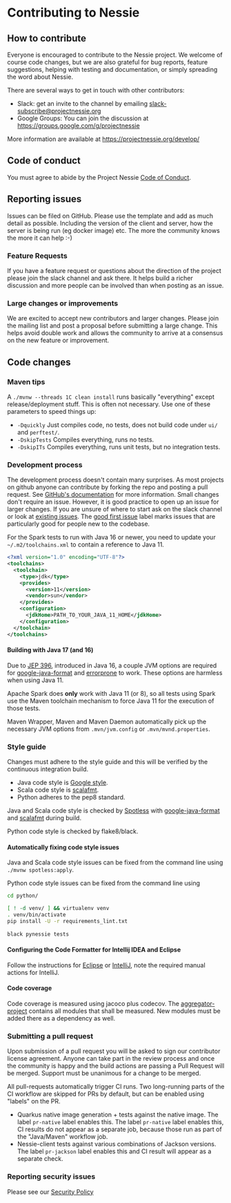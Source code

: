 # Contributing to Nessie

## How to contribute

Everyone is encouraged to contribute to the Nessie project. We welcome of course code changes,
but we are also grateful for bug reports, feature suggestions, helping with testing and
documentation, or simply spreading the word about Nessie.

There are several ways to get in touch with other contributors:
* Slack: get an invite to the channel by emailing slack-subscribe@projectnessie.org
* Google Groups: You can join the discussion at https://groups.google.com/g/projectnessie

More information are available at https://projectnessie.org/develop/

## Code of conduct

You must agree to abide by the Project Nessie [Code of Conduct](CODE_OF_CONDUCT.md).

## Reporting issues

Issues can be filed on GitHub. Please use the template and add as much detail as possible. Including the
version of the client and server, how the server is being run (eg docker image) etc. The more the community
knows the more it can help :-)

### Feature Requests

If you have a feature request or questions about the direction of the project please join the slack channel
and ask there. It helps build a richer discussion and more people can be involved than when posting as an issue.

### Large changes or improvements

We are excited to accept new contributors and larger changes. Please join the mailing list and post a proposal
before submitting a large change. This helps avoid double work and allows the community to arrive at a consensus
on the new feature or improvement.

## Code changes

### Maven tips

A `./mvnw --threads 1C clean install` runs basically "everything" except release/deployment stuff. This is often
not necessary. Use one of these parameters to speed things up:

* `-Dquickly` Just compiles code, no tests, does not build code under `ui/` and `perftest/`.
* `-DskipTests` Compiles everything, runs no tests.
* `-DskipITs` Compiles everything, runs unit tests, but no integration tests.

### Development process

The development process doesn't contain many surprises. As most projects on github anyone can contribute by
forking the repo and posting a pull request. See
[GitHub's documentation](https://docs.github.com/en/github/collaborating-with-issues-and-pull-requests/creating-a-pull-request-from-a-fork)
for more information. Small changes don't require an issue. However, it is good practice to open up an issue for
larger changes. If you are unsure of where to start ask on the slack channel or look at [existing issues](https://github.com/projectnessie/nessie/issues).
The [good first issue](https://github.com/projectnessie/nessie/issues?q=is%3Aissue+is%3Aopen+label%3A%22good+first+issue%22) label marks issues that are particularly good for people new to the codebase.

For the Spark tests to run with Java 16 or newer, you need to update your `~/.m2/toolchains.xml` to contain a reference to Java 11.

```xml
<?xml version="1.0" encoding="UTF-8"?>
<toolchains>
  <toolchain>
    <type>jdk</type>
    <provides>
      <version>11</version>
      <vendor>sun</vendor>
    </provides>
    <configuration>
      <jdkHome>PATH_TO_YOUR_JAVA_11_HOME</jdkHome>
    </configuration>
  </toolchain>
</toolchains>
```

#### Building with Java 17 (and 16)

Due to [JEP 396](https://openjdk.java.net/jeps/396), introduced in Java 16, a couple JVM options are required for
[google-java-format](https://github.com/google/google-java-format#jdk-16) and [errorprone](https://errorprone.info/docs/installation)
to work. These options are harmless when using Java 11.

Apache Spark does **only** work with Java 11 (or 8), so all tests using Spark use the Maven toolchain mechanism
to force Java 11 for the execution of those tests.

Maven Wrapper, Maven and Maven Daemon automatically pick up the necessary JVM options from `.mvn/jvm.config` or `.mvn/mvnd.properties`.

### Style guide

Changes must adhere to the style guide and this will be verified by the continuous integration build.

* Java code style is [Google style](https://google.github.io/styleguide/javaguide.html).
* Scala code style is [scalafmt](https://scalameta.org/scalafmt/).
* Python adheres to the pep8 standard.

Java and Scala code style is checked by [Spotless](https://github.com/diffplug/spotless)
with [google-java-format](https://github.com/google/google-java-format) and
[scalafmt](https://scalameta.org/scalafmt/) during build.

Python code style is checked by flake8/black.

#### Automatically fixing code style issues

Java and Scala code style issues can be fixed from the command line using
`./mvnw spotless:apply`.

Python code style issues can be fixed from the command line using

```bash
cd python/

[ ! -d venv/ ] && virtualenv venv
. venv/bin/activate
pip install -U -r requirements_lint.txt
 
black pynessie tests
```

#### Configuring the Code Formatter for Intellij IDEA and Eclipse

Follow the instructions for [Eclipse](https://github.com/google/google-java-format#eclipse) or
[IntelliJ](https://github.com/google/google-java-format#intellij-android-studio-and-other-jetbrains-ides),
note the required manual actions for IntelliJ.

#### Code coverage

Code coverage is measured using jacoco plus codecov. The [aggregator-project](./code-coverage)
contains all modules that shall be measured. New modules must be added there as a dependency as well.

### Submitting a pull request

Upon submission of a pull request you will be asked to sign our contributor license agreement.
Anyone can take part in the review process and once the community is happy and the build actions are passing a Pull Request will be merged. Support
must be unanimous for a change to be merged.

All pull-requests automatically trigger CI runs. Two long-running parts of the CI workflow are
skipped for PRs by default, but can be enabled using "labels" on the PR.
* Quarkus native image generation + tests against the native image. The label `pr-native` label enables this.
The label `pr-native` label enables this, CI results do not appear as a separate job, because
those run as part of the "Java/Maven" workflow job.
* Nessie-client tests against various combinations of Jackson versions.
The label `pr-jackson` label enables this and CI result will appear as a separate check.

### Reporting security issues

Please see our [Security Policy](SECURITY.md)
